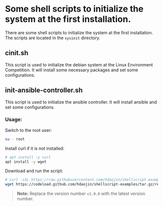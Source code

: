 # Some shell scripts to initialize the system at the first installation.

There are some shell scripts to initialize the system at the first installation. The scripts are located in the `sysinit` directory.

## cinit.sh

This script is used to initialize the debian system at the Linux Environment Competition. It will install some necessary packages and set some configurations.

## init-ansible-controller.sh

This script is used to initialize the ansible controller. It will install ansible and set some configurations.

### Usage:

Switch to the root user:

```bash
su - root
```

Install curl if it is not installed:

```bash
# apt install -y curl
apt install -y wget
```

Download and run the script:

```bash
# curl -sSL https://raw.githubusercontent.com/hdaojin/shellscript-examples/refs/heads/main/sysinit/init-debian-ansible.sh | bash
wget https://codeload.github.com/hdaojin/shellscript-examples/tar.gz/refs/tags/v1.0.0
```

> **Note:**  Replace the version number `v1.0.0` with the latest version number. 


